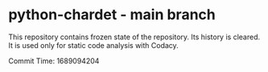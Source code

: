 # python-chardet - main branch

This repository contains frozen state of the repository.
Its history is cleared. It is used only for static code
analysis with Codacy.

Commit Time: 1689094204